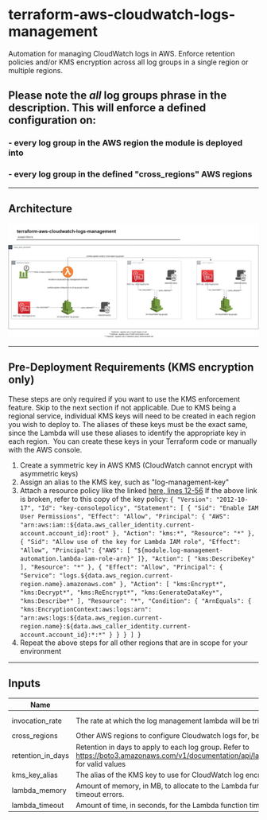 # terraform-aws-cloudwatch-logs-management
Automation for managing CloudWatch logs in AWS. Enforce retention policies and/or KMS encryption across all log groups in a single region or multiple regions.

## Please note the _all_ log groups phrase in the description. This will enforce a defined configuration on:
### - every log group in the AWS region the module is deployed into
### - every log group in the defined "cross_regions" AWS regions

-----

## Architecture
![architecture-diagram](docs/terraform-cloudwatch-management.jpg)

----

## Pre-Deployment Requirements (KMS encryption only)
These steps are only required if you want to use the KMS enforcement feature. Skip to the next section if not applicable. Due to KMS being a regional service, individual KMS keys will need to be created in each region you wish to deploy to. The aliases of these keys must be the exact same, since the Lambda will use these aliases to identify the appropriate key in each region. 
You can create these keys in your Terraform code or manually with the AWS console.
1. Create a symmetric key in AWS KMS (CloudWatch cannot encrypt with asymmetric keys)
2. Assign an alias to the KMS key, such as "log-management-key"
3. Attach a resource policy like the linked [here, lines 12-56](https://github.com/Han-Lon/terraform-aws-cloudwatch-logs-management/blob/main/examples/single-region-kms-and-retention/main.tf#L12-L56)
      If the above link is broken, refer to this copy of the key policy:
      `{
    "Version": "2012-10-17",
    "Id": "key-consolepolicy",
    "Statement": [
        {
            "Sid": "Enable IAM User Permissions",
            "Effect": "Allow",
            "Principal": {
                "AWS": "arn:aws:iam::${data.aws_caller_identity.current-account.account_id}:root"
            },
            "Action": "kms:*",
            "Resource": "*"
        },
        {
          "Sid": "Allow use of the key for Lambda IAM role",
          "Effect": "Allow",
          "Principal": {"AWS": [
            "${module.log-management-automation.lambda-iam-role-arn}"
          ]},
          "Action": [
            "kms:DescribeKey"
          ],
            "Resource": "*"
        },
        {
            "Effect": "Allow",
            "Principal": {
                "Service": "logs.${data.aws_region.current-region.name}.amazonaws.com"
            },
            "Action": [
                "kms:Encrypt*",
                "kms:Decrypt*",
                "kms:ReEncrypt*",
                "kms:GenerateDataKey*",
                "kms:Describe*"
            ],
            "Resource": "*",
            "Condition": {
                "ArnEquals": {
                    "kms:EncryptionContext:aws:logs:arn": "arn:aws:logs:${data.aws_region.current-region.name}:${data.aws_caller_identity.current-account.account_id}:*:*"
                }
            }
        }
    ]
}`
4. Repeat the above steps for all other regions that are in scope for your environment

----
## Inputs

| Name | Description | Type | Default | Required |
|------|-------------|------|---------|:--------:|
| invocation_rate | The rate at which the log management lambda will be triggered. Must be a string with rate() or cron() format | string | "rate(1 day)" | No |
| cross_regions | Other AWS regions to configure Cloudwatch logs for, besides the region deployed into. Set to \"None\" for no multi-region functionality | string | "None" | No |
| retention_in_days | Retention in days to apply to each log group. Refer to https://boto3.amazonaws.com/v1/documentation/api/latest/reference/services/logs.html#CloudWatchLogs.Client.put_retention_policy for valid values | string | "7" | No |
| kms_key_alias | The alias of the KMS key to use for CloudWatch log encryption. Must be already created in all desired regions. | string | "None" | No |
| lambda_memory | Amount of memory, in MB, to allocate to the Lambda function that will enforce the CloudWatch Log configuration. Increase if receiving timeout errors. | number | 128 | No |
| lambda_timeout | Amount of time, in seconds, for the Lambda function timeout. Increase if receiving timeout errors. | number | 30 | No |